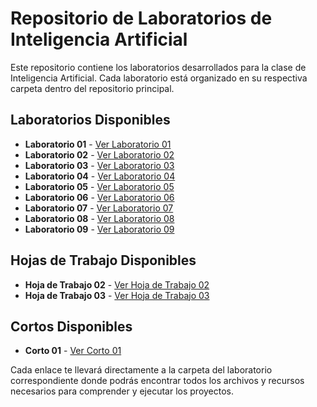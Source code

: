 # Repositorio de Laboratorios de Inteligencia Artificial

Este repositorio contiene los laboratorios desarrollados para la clase de Inteligencia Artificial. Cada laboratorio está organizado en su respectiva carpeta dentro del repositorio principal.

## Laboratorios Disponibles

- **Laboratorio 01** - [Ver Laboratorio 01](https://github.com/mar22266/LABORATORIOS-IA/tree/main/Laboratorio01)
- **Laboratorio 02** - [Ver Laboratorio 02](https://github.com/mar22266/LABORATORIOS-IA/tree/main/Laboratorio02)
- **Laboratorio 03** - [Ver Laboratorio 03](https://github.com/mar22266/LABORATORIOS-IA/tree/main/Laboratorio03)
- **Laboratorio 04** - [Ver Laboratorio 04](https://github.com/mar22266/LABORATORIOS-IA/tree/main/Laboratorio04)
- **Laboratorio 05** - [Ver Laboratorio 05](https://github.com/mar22266/LABORATORIOS-IA/tree/main/Laboratorio05)
- **Laboratorio 06** - [Ver Laboratorio 06](https://github.com/mar22266/LABORATORIOS-IA/tree/main/Laboratorio06)
- **Laboratorio 07** - [Ver Laboratorio 07](https://github.com/mar22266/LABORATORIOS-IA/tree/main/Laboratorio07)
- **Laboratorio 08** - [Ver Laboratorio 08](https://github.com/mar22266/LABORATORIOS-IA/tree/main/Laboratorio08)
- **Laboratorio 09** - [Ver Laboratorio 09](https://github.com/mar22266/LABORATORIOS-IA/tree/main/Laboratorio09)



## Hojas de Trabajo Disponibles

- **Hoja de Trabajo 02** - [Ver Hoja de Trabajo 02](https://github.com/mar22266/LABORATORIOS-IA/tree/main/HojaDeTrabajo02)
- **Hoja de Trabajo 03** - [Ver Hoja de Trabajo 03](https://github.com/mar22266/LABORATORIOS-IA/tree/main/HojaDeTrabajo03)

  
## Cortos Disponibles

- **Corto 01** - [Ver Corto 01](https://github.com/mar22266/LABORATORIOS-IA/tree/main/Corto01)

Cada enlace te llevará directamente a la carpeta del laboratorio correspondiente donde podrás encontrar todos los archivos y recursos necesarios para comprender y ejecutar los proyectos.
